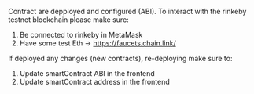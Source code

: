 Contract are depployed and configured (ABI).
To interact with the rinkeby testnet blockchain please make sure:
  1) Be connected to rinkeby in MetaMask
  2) Have some test Eth -> https://faucets.chain.link/

If deployed any changes (new contracts), re-deploying make sure to:
  1) Update smartContract ABI in the frontend
  2) Update smartContract address in the frontend